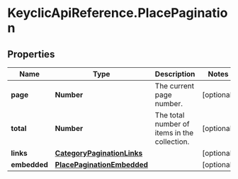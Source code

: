 # KeyclicApiReference.PlacePagination

## Properties
Name | Type | Description | Notes
------------ | ------------- | ------------- | -------------
**page** | **Number** | The current page number. | [optional] 
**total** | **Number** | The total number of items in the collection. | [optional] 
**links** | [**CategoryPaginationLinks**](CategoryPaginationLinks.md) |  | [optional] 
**embedded** | [**PlacePaginationEmbedded**](PlacePaginationEmbedded.md) |  | [optional] 



